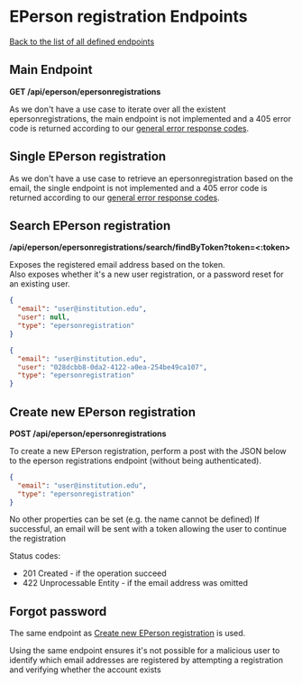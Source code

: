 # EPerson registration Endpoints
[Back to the list of all defined endpoints](endpoints.md)

## Main Endpoint
**GET /api/eperson/epersonregistrations**

As we don't have a use case to iterate over all the existent epersonregistrations, the main endpoint is not implemented and a 405 error code is returned according to our [general error response codes](README.md#Error-codes).

## Single EPerson registration

As we don't have a use case to retrieve an epersonregistration based on the email, the single endpoint is not implemented and a 405 error code is returned according to our [general error response codes](README.md#Error-codes).

## Search EPerson registration
**/api/eperson/epersonregistrations/search/findByToken?token=<:token>**

Exposes the registered email address based on the token.  
Also exposes whether it's a new user registration, or a password reset for an existing user.

```json
{
  "email": "user@institution.edu",
  "user": null,
  "type": "epersonregistration"
}
```

```json
{
  "email": "user@institution.edu",
  "user": "028dcbb8-0da2-4122-a0ea-254be49ca107",
  "type": "epersonregistration"
}
```

## Create new EPerson registration
**POST /api/eperson/epersonregistrations**

To create a new EPerson registration, perform a post with the JSON below to the eperson registrations endpoint (without being authenticated).

```json
{
  "email": "user@institution.edu",
  "type": "epersonregistration"
}
```

No other properties can be set (e.g. the name cannot be defined)
If successful, an email will be sent with a token allowing the user to continue the registration

Status codes:
* 201 Created - if the operation succeed
* 422 Unprocessable Entity - if the email address was omitted

## Forgot password

The same endpoint as [Create new EPerson registration](#create-new-eperson-registration) is used.

Using the same endpoint ensures it's not possible for a malicious user to identify which email addresses are registered by attempting a registration and verifying whether the account exists
